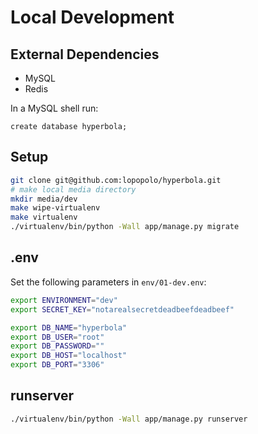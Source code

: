 # Local Development

## External Dependencies

- MySQL
- Redis

In a MySQL shell run:

```
create database hyperbola;
```

## Setup

```bash
git clone git@github.com:lopopolo/hyperbola.git
# make local media directory
mkdir media/dev
make wipe-virtualenv
make virtualenv
./virtualenv/bin/python -Wall app/manage.py migrate
```

## .env

Set the following parameters in `env/01-dev.env`:

```bash
export ENVIRONMENT="dev"
export SECRET_KEY="notarealsecretdeadbeefdeadbeef"

export DB_NAME="hyperbola"
export DB_USER="root"
export DB_PASSWORD=""
export DB_HOST="localhost"
export DB_PORT="3306"
```

## runserver

```bash
./virtualenv/bin/python -Wall app/manage.py runserver
```
